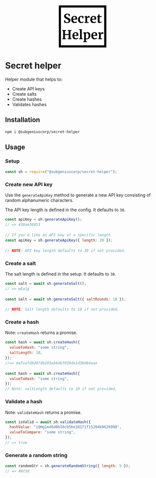 <p align="center">
  <img src="./img/secret_helper.png">
</p>

# Secret helper

Helper module that helps to:

- Create API keys
- Create salts
- Create hashes
- Validates hashes

## Installation

```bash
npm i @subgeniuscorp/secret-helper
```

## Usage

### Setup

```javascript
const sh = require("@subgeniuscorp/secret-helper");
```

### Create new API key

Use the `generateApiKey` method to generate a new API key consisting of random alphanumeric characters.

The API key length is defined in the config. It defaults to `30`.

```javascript
const apiKey = sh.generateApiKey();
// => 438ae36953

// If you'd like an API key of a specific length
const apiKey = sh.generateApiKey({ length: 20 });

// NOTE: API key length defaults to 30 if not provided.
```

### Create a salt

The salt length is defined in the setup. It defaults to `30`.

```javascript
const salt = await sh.generateSalt();
// => wEa1g

const salt = await sh.generateSalt({ saltRounds: 10 });

// NOTE: Salt length defaults to 10 if not provided.
```

### Create a hash

Note: `createHash` returns a promise.

```javascript
const hash = await sh.createHash({
  valueToHash: "some string",
  saltLength: 10,
});
//=> maTsufd8d07db203eb64bf039de1d38d84aae

const hash = await sh.createHash({
  valueToHash: "some string",
});
// Note: saltLength defaults to 10 if not provided.
```

### Validate a hash

Note: `validateHash` returns a promise.

```javascript
const isValid = await sh.validateHash({
  hashValue: "jQHg1ed6d0b28cb5be10171f15204b9626990",
  valueToCompare: "some string",
});
// => true
```

### Generate a random string

```javascript
const randomStr = sh.generateRandomString({ length: 5 });
// => 4Hf3d
```
